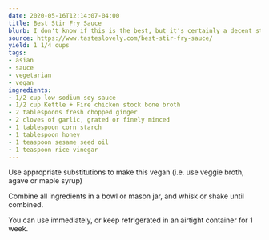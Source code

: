 ```yaml
---
date: 2020-05-16T12:14:07-04:00
title: Best Stir Fry Sauce
blurb: I don't know if this is the best, but it's certainly a decent stir fry sauce
source: https://www.tasteslovely.com/best-stir-fry-sauce/
yield: 1 1/4 cups
tags:
- asian
- sauce
- vegetarian
- vegan
ingredients:
- 1/2 cup low sodium soy sauce
- 1/2 cup Kettle + Fire chicken stock bone broth
- 2 tablespoons fresh chopped ginger
- 2 cloves of garlic, grated or finely minced
- 1 tablespoon corn starch
- 1 tablespoon honey
- 1 teaspoon sesame seed oil
- 1 teaspoon rice vinegar
---
```


Use appropriate substitutions to make this vegan (i.e. use veggie broth,
agave or maple syrup)

Combine all ingredients in a bowl or mason jar, and whisk or shake until
combined.

You can use immediately, or keep refrigerated in an airtight container for 1
week.
